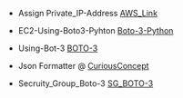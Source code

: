 - Assign Private_IP-Address [AWS_Link](https://boto3.amazonaws.com/v1/documentation/api/latest/reference/services/ec2.html#EC2.Client.assign_private_ip_addresses)

- EC2-Using-Boto3-Pyhton [Boto-3-Python](https://hands-on.cloud/working-with-ec2-instances-using-boto3-in-python/)

- Using-Bot-3 [BOTO-3](https://www.ktexperts.com/how-to-get-instance-details-by-using-boto3/)

- Json Formatter @ [CuriousConcept](https://jsonformatter.curiousconcept.com/#)

- Secruity_Group_Boto-3 [SG_BOTO-3](https://stackoverflow.com/questions/51801942/unable-to-check-and-create-aws-security-group-with-boto3)